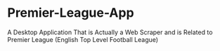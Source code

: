 # Premier-League-App
A Desktop Application That is Actually a Web Scraper and is Related to Premier League (English Top Level Football League)
